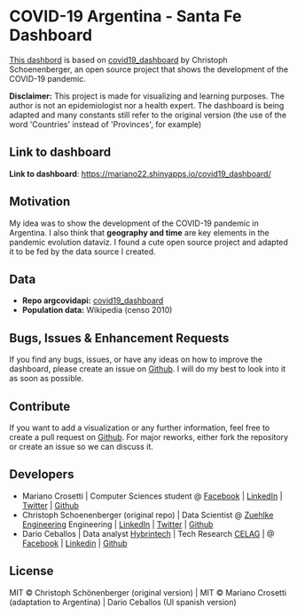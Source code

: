 # COVID-19 Argentina - Santa Fe Dashboard 
[This dashbord](https://mariano22.shinyapps.io/covid19_dashboard/) is based on [covid19_dashboard](https://github.com/chschoenenberger/covid19_dashboard) by Christoph Schoenenberger, an open source project that shows the development of the COVID-19 pandemic.

**Disclaimer:** This project is made for visualizing and learning purposes. 
The author is not an epidemiologist nor a health expert. 
The dashboard is being adapted and many constants still refer to the original version (the use of the word 'Countries' instead of 'Provinces', for example)

## Link to dashboard
**Link to dashboard**: https://mariano22.shinyapps.io/covid19_dashboard/

## Motivation
My idea was to show the development of the COVID-19 pandemic in Argentina.
I also think that **geography and time** are key elements in the pandemic evolution dataviz. 
I found a cute open source project and adapted it to be fed by the data source I created. 

## Data

- **Repo argcovidapi:** [covid19_dashboard](https://github.com/mariano22/covid19_dashboard)
- **Population data:** Wikipedia (censo 2010)

## Bugs, Issues & Enhancement Requests
If you find any bugs, issues, or have any ideas on how to improve the dashboard, please create an issue on [Github](https://github.com/mariano22/covid19_dashboard/issues).
I will do my best to look into it as soon as possible.

## Contribute
If you want to add a visualization or any further information, feel free to create a pull request on [Github](https://github.com/mariano22/covid19_dashboard/pulls). For major reworks, either fork the repository or create an issue so we can discuss it.

## Developers
- Mariano Crosetti | Computer Sciences student @ [Facebook](https://www.facebook.com/mariano.crosetti.3) | [LinkedIn](https://www.linkedin.com/in/mariano-crosetti-0b71a4146/) | [Twitter](https://twitter.com/MarianoCrosetti) | [Github](https://github.com/mariano22/) 
- Christoph Schoenenberger (original repo) | Data Scientist @ [Zuehlke Engineering](https://www.zuehlke.com/ch/en/) Engineering | [LinkedIn](https://www.linkedin.com/in/cschonenberger/) | [Twitter](https://twitter.com/ChSchonenberger) | [Github]("https://github.com/chschoenenberger/)
- Dario Ceballos | Data analyst [Hybrintech](https://www.hybrin.tech) | Tech Research [CELAG](https://www.celag.org) | @ [Facebook](https://www.facebook.com/disenodc) | [Linkedin](https://www.linkedin.com/in/dario-ceballos-875b1b49) | [Github](https://github.com/disenodc/)

## License
MIT © Christoph Schönenberger (original version) | 
MIT © Mariano Crosetti (adaptation to Argentina) | 
Dario Ceballos (UI spanish version)
